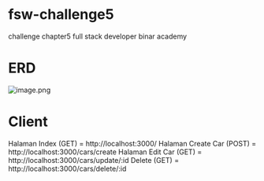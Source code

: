 # fsw-challenge5
challenge chapter5 full stack developer binar academy


# ERD
![image.png](/images/erd.png)

# Client
Halaman Index (GET) = http://localhost:3000/
Halaman Create Car (POST) = http://localhost:3000/cars/create
Halaman Edit Car (GET) = http://localhost:3000/cars/update/:id
Delete (GET) = http://localhost:3000/cars/delete/:id